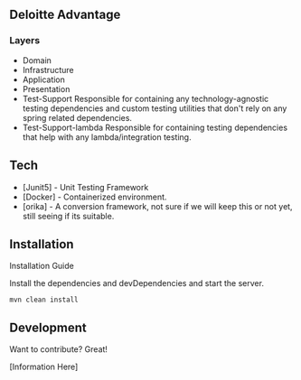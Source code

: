 
## Deloitte Advantage

### Layers

- Domain
- Infrastructure
- Application
- Presentation
- Test-Support
  Responsible for containing any technology-agnostic testing dependencies and custom testing utilities that don't rely on any spring related dependencies.
- Test-Support-lambda
  Responsible for containing testing dependencies that help with any lambda/integration testing.

## Tech
- [Junit5] - Unit Testing Framework
- [Docker] - Containerized environment.
- [orika] - A conversion framework, not sure if we will keep this or not yet, still seeing if its suitable.
## Installation

Installation Guide

Install the dependencies and devDependencies and start the server.

```
mvn clean install
```

## Development

Want to contribute? Great!

[Information Here]
